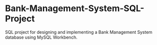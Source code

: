 # Bank-Management-System-SQL-Project
SQL project for designing and implementing a Bank Management System database using MySQL Workbench.
